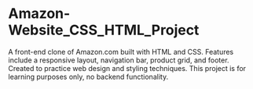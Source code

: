 # Amazon-Website_CSS_HTML_Project
A front-end clone of Amazon.com built with HTML and CSS. Features include a responsive layout, navigation bar, product grid, and footer. Created to practice web design and styling techniques. This project is for learning purposes only, no backend functionality.

